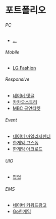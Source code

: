 # 포트폴리오
###### PC
- [...](README.md)

###### Mobile
- [LG Fashion](LG_Fashion(Mobile))

###### Responsive
- [네이버 댓글](네이버_댓글(Rsponsive))
- [카카오스토리](카카오스토리(Rsponsive))
- [MBC 공연티켓](MBC_공연티켓(Rsponsive))

###### Event
- [네이버 마일리지센터](네이버_마일리지센터(Event))
- [한게임 고스돕](한게임_고스돕(Event))
- [한게임 아크로드](한게임_아크로드(Event))

###### UIO
- [팝업](팝업(UIO))

###### EMS
- [네이버 키워드광고](네이버_키워드광고(EMS))
- [Go한게임](Go한게임(EMS))
